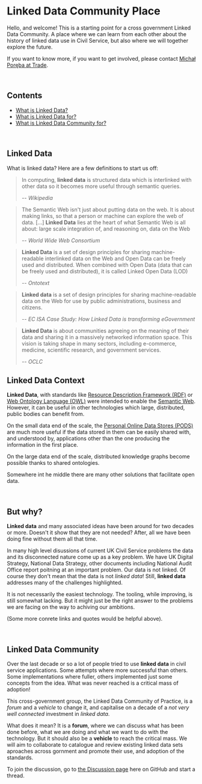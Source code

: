 # Linked Data Community Place

Hello, and welcome! This is a starting point for a cross government Linked Data Community. 
A place where we can learn from each other about the history of linked data use in Civil Service,
but also where we will together explore the future. 

If you want to know more, if you want to get involved, please contact [Michał Poręba at Trade](mailto://michal.poreba@trade.gov.uk).

&nbsp;
## Contents
* [What is Linked Data?](#linked-data)
* [What is Linked Data for?](#linked-data-context)
* [What is Linked Data Community for?](#linked-data-community)

&nbsp;
## Linked Data
What is linked data? Here are a few definitions to start us off: 

> In computing, **linked data** is structured data which is interlinked with other data 
> so it becomes more useful through semantic queries.
>
> -- *Wikipedia*

> The Semantic Web isn't just about putting data on the web. 
> It is about making links, so that a person or machine can 
> explore the web of data. [...] 
> **Linked Data** lies at the heart of what Semantic Web is all about: 
> large scale integration of, and reasoning on, data on the Web
> 
> -- *World Wide Web Consortium*

> **Linked Data** is a set of design principles for sharing machine-readable interlinked data 
> on the Web and Open Data can be freely used and distributed. 
> When combined with Open Data (data that can be freely used and distributed), it is called Linked Open Data (LOD)
>
> -- *Ontotext*

> **Linked data** is a set of design principles for sharing machine-readable
> data on the Web for use by public administrations, business and citizens.
> 
> -- *EC ISA Case Study: How Linked Data is transforming eGovernment*

> **Linked Data** is about communities agreeing on the meaning of their data 
> and sharing it in a massively networked information space. This vision is taking shape in many sectors, 
> including e-commerce, medicine, scientific research, and government services.
> 
> -- *OCLC*

## Linked Data Context

**Linked Data**, with standards like [Resource Description Framework (RDF)](https://en.wikipedia.org/wiki/Resource_Description_Framework) 
or [Web Ontology Language (OWL)](https://en.wikipedia.org/wiki/Web_Ontology_Language) 
were intended to enable the [Semantic Web](https://en.wikipedia.org/wiki/Semantic_Web). 
However, it can be useful in other technologies which large, distributed, public bodies can benefit from. 

On the small data end of the scale, the [Personal Online Data Stores (PODS)](https://solidproject.org/) 
are much more useful if the data stored in them can be easily shared with, and understood by, applications other
than the one producing the information in the first place. 

On the large data end of the scale, distributed knowledge graphs become possible thanks to shared ontologies. 

Somewhere int he middle there are many other solutions that facilitate open data. 


&nbsp;
## But why? 
**Linked data** and many associated ideas have been around for two decades or more. Doesn't it show that they are not needed? 
After, all we have been doing fine without them all that time. 

In many high level disussions of current UK Civil Service problems the data and its disconnected nature come up as a key problem. 
We have UK Digital Strategy, National Data Strategy, other documents including National Audit Office report poitning at an important problem. 
Our data is not linked. Of course they don't mean that the data is not *linked data*! Still, **linked data** addresses many of the challenges highlighted. 

It is not necessarily the easiest technology. The tooling, while improving, is still somewhat lacking. But it might just be the right answer 
to the problems we are facing on the way to achiving our ambitions. 

(Some more conrete links and quotes would be helpful above). 


&nbsp;
## Linked Data Community
Over the last decade or so a lot of people tried to use **linked data** in civil service applications. 
Some attempts where more successful than others. Some implementations where fuller, others implemented just some concepts from the idea. 
What was never reached is a critical mass of adoption! 

This cross-government group, the Linked Data Community of Practice, is a *forum* and a *vehicle* to change it, and capitalise on
a decade of a *not very well connected* investment in *linked data*. 

What does it mean? It is a **forum**, where we can discuss what has been done before, what we are doing 
and what we want to do with the technology. But it should also be a **vehicle** to reach the critical mass. 
We will aim to collaborate to catalogue and review existing linked data sets aproaches across gornment and promote their use, 
and adoption of the standards. 

To join the discussion, go to [the Discussion page](https://github.com/co-cddo/linked-data/discussions) here on GitHub and start a thread. 